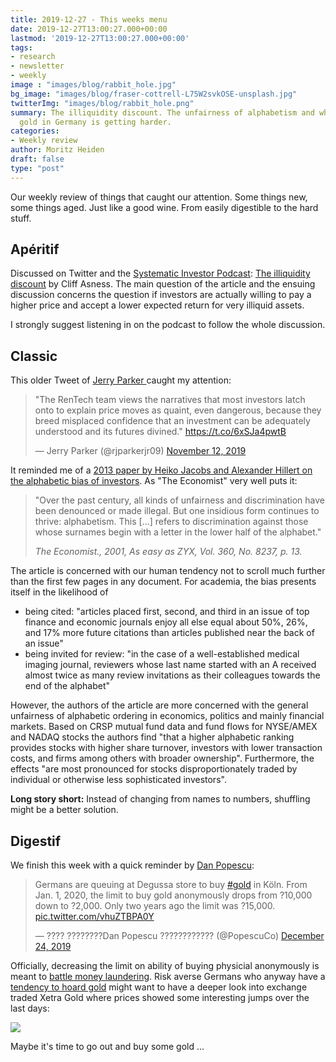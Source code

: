 ```yaml
---
title: 2019-12-27 - This weeks menu
date: 2019-12-27T13:00:27.000+00:00
lastmod: '2019-12-27T13:00:27.000+00:00'
tags:
- research
- newsletter
- weekly
image : "images/blog/rabbit_hole.jpg"
bg_image: "images/blog/fraser-cottrell-L75W2svkOSE-unsplash.jpg"
twitterImg: "images/blog/rabbit_hole.png"
summary: The illiquidity discount. The unfairness of alphabetism and why buying physicial
  gold in Germany is getting harder.
categories: 
- Weekly review
author: Moritz Heiden
draft: false
type: "post"
---
```

Our weekly review of things that caught our attention. Some things new, some things aged. Just like a good wine. From easily digestible to the hard stuff.

## Apéritif

Discussed on Twitter and the [Systematic Investor Podcast](https://www.toptradersunplugged.com/systematic-investor-series-67/): [The illiquidity discount](https://www.aqr.com/Insights/Perspectives/The-Illiquidity-Discount) by Cliff Asness. The main question of the article and the ensuing discussion concerns the question if investors are actually willing to pay a higher price and accept a lower expected return for very illiquid assets.

I strongly suggest listening in on the podcast to follow the whole discussion.

## Classic

This older Tweet of [Jerry Parker ](https://twitter.com/rjparkerjr09)caught my attention:

<blockquote class="twitter-tweet"><p lang="en" dir="ltr">&quot;The RenTech team views the narratives that most investors latch onto to explain price moves as quaint, even dangerous, because they breed misplaced confidence that an investment can be adequately understood and its futures divined.&quot; <a href="https://t.co/6xSJa4pwtB">https://t.co/6xSJa4pwtB</a></p>&mdash; Jerry Parker (@rjparkerjr09) <a href="https://twitter.com/rjparkerjr09/status/1194382884905345025?ref_src=twsrc%5Etfw">November 12, 2019</a></blockquote> <script async src="https://platform.twitter.com/widgets.js" charset="utf-8"></script>

It reminded me of a [2013 paper by Heiko Jacobs and Alexander Hillert on the alphabetic bias of investors](https://www.researchgate.net/publication/272305171_The_Power_of_Primacy_Alphabetic_Bias_Investor_Recognition_and_Market_Outcomes). As "The Economist" very well puts it:

> "Over the past century, all kinds of unfairness and
> discrimination have been denounced or made illegal. But one insidious form continues to
> thrive: alphabetism. This \[...\] refers to discrimination against those whose surnames begin
> with a letter in the lower half of the alphabet."
>
> _The Economist., 2001, As easy as ZYX, Vol. 360, No. 8237, p. 13._

The article is concerned with our human tendency not to scroll much further than the first few pages in any document. For academia, the bias presents itself in the likelihood of

- being cited: "articles placed first, second, and third in an issue of
  top finance and economic journals enjoy all else equal about 50%, 26%, and 17% more
  future citations than articles published near the back of an issue"
- being invited for review: "in the case of a well-established medical imaging journal, reviewers
  whose last name started with an A received almost twice as many review invitations as
  their colleagues towards the end of the alphabet"

However, the authors of the article are more concerned with the general unfairness of alphabetic ordering in economics, politics and mainly financial markets. Based on CRSP mutual fund data and fund flows for NYSE/AMEX and NADAQ stocks the authors find "that a higher alphabetic ranking provides stocks with higher share turnover,
investors with lower transaction costs, and firms among others with broader ownership". Furthermore, the effects "are most pronounced for stocks disproportionately traded by individual or otherwise less sophisticated investors".

**Long story short:** Instead of changing from names to numbers, shuffling might be a better solution.

## Digestif

We finish this week with a quick reminder by [Dan Popescu](https://twitter.com/PopescuCo):

<blockquote class="twitter-tweet"><p lang="en" dir="ltr">Germans are queuing at Degussa store to buy <a href="https://twitter.com/hashtag/gold?src=hash&amp;ref_src=twsrc%5Etfw">#gold</a> in Köln. From Jan. 1, 2020, the limit to buy gold anonymously drops from ?10,000 down to ?2,000. Only two years ago the limit was ?15,000. <a href="https://t.co/vhuZTBPA0Y">pic.twitter.com/vhuZTBPA0Y</a></p>&mdash; ???? ????????Dan Popescu ???????????? (@PopescuCo) <a href="https://twitter.com/PopescuCo/status/1209559269382787072?ref_src=twsrc%5Etfw">December 24, 2019</a></blockquote> <script async src="https://platform.twitter.com/widgets.js" charset="utf-8"></script>

Officially, decreasing the limit on ability of buying physicial anonymously is meant to [battle money laundering](https://news.bitcoin.com/germans-rush-to-buy-gold-as-draft-bill-threatens-to-restrict-purchases/). Risk averse Germans who anyway have a [tendency to hoard gold](https://www.zerohedge.com/news/2019-04-28/vast-gold-hoards-held-germanys-population) might want to have a deeper look into exchange traded Xetra Gold where prices showed some interesting jumps over the last days:

![](/images/xetra_gold-2019-12-27-at-17.00.31_small.jpeg)

Maybe it's time to go out and buy some gold ...